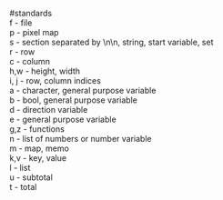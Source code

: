 #standards \
f - file \
p - pixel map \
s - section separated by \n\n, string, start variable, set \
r - row \
c - column \
h,w - height, width \
i, j - row, column indices \
a - character, general purpose variable \
b - bool, general purpose variable \
d - direction variable \
e - general purpose variable \
g,z - functions \
n - list of numbers or number variable \
m - map, memo \
k,v - key, value \
l - list \
u - subtotal \
t - total
